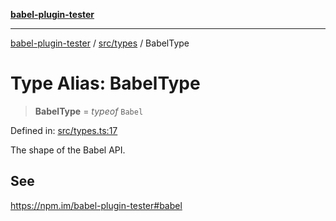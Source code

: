 [**babel-plugin-tester**](../../../README.md)

***

[babel-plugin-tester](../../../README.md) / [src/types](../README.md) / BabelType

# Type Alias: BabelType

> **BabelType** = *typeof* `Babel`

Defined in: [src/types.ts:17](https://github.com/babel-utils/babel-plugin-tester/blob/4d4ff268cbd4a3f5ae326c51e5487f07121f5c9d/src/types.ts#L17)

The shape of the Babel API.

## See

https://npm.im/babel-plugin-tester#babel
